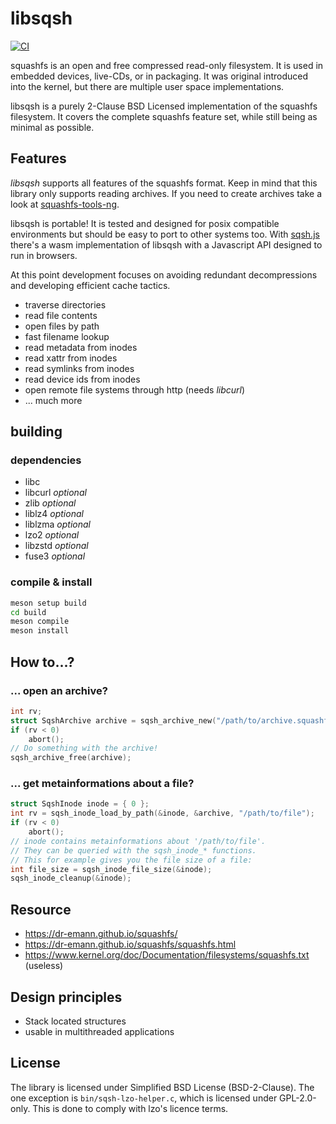 # libsqsh
[![CI](https://github.com/Gottox/libsqsh/actions/workflows/ci.yaml/badge.svg)](https://github.com/Gottox/libsqsh/actions/workflows/ci.yaml)

squashfs is an open and free compressed read-only filesystem. It is used in
embedded devices, live-CDs, or in packaging. It was original introduced into
the kernel, but there are multiple user space implementations.

libsqsh is a purely 2-Clause BSD Licensed implementation of the squashfs
filesystem. It covers the complete squashfs feature set, while still being
as minimal as possible.

## Features

*libsqsh* supports all features of the squashfs format. Keep in mind that this
library only supports reading archives. If you need to create archives take a
look at [squashfs-tools-ng](https://github.com/AgentD/squashfs-tools-ng/).

libsqsh is portable! It is tested and designed for posix compatible environments
but should be easy to port to other systems too. With
[sqsh.js](https://github.com/Gottox/sqsh.js) there's a wasm implementation of
libsqsh with a Javascript API designed to run in browsers.

At this point development focuses on avoiding redundant decompressions and
developing efficient cache tactics.

* traverse directories
* read file contents
* open files by path
* fast filename lookup
* read metadata from inodes
* read xattr from inodes
* read symlinks from inodes
* read device ids from inodes
* open remote file systems through http (needs *libcurl*)
* ... much more

## building

### dependencies

* libc
* libcurl *optional*
* zlib *optional*
* liblz4 *optional*
* liblzma *optional*
* lzo2 *optional*
* libzstd *optional*
* fuse3 *optional*

### compile & install

```bash
meson setup build
cd build
meson compile
meson install
```

## How to...?

### ... open an archive?

```c
int rv;
struct SqshArchive archive = sqsh_archive_new("/path/to/archive.squashfs", NULL, &rv);
if (rv < 0)
	abort();
// Do something with the archive!
sqsh_archive_free(archive);
```

### ... get metainformations about a file?

```c
struct SqshInode inode = { 0 };
int rv = sqsh_inode_load_by_path(&inode, &archive, "/path/to/file");
if (rv < 0)
	abort();
// inode contains metainformations about '/path/to/file'.
// They can be queried with the sqsh_inode_* functions.
// This for example gives you the file size of a file:
int file_size = sqsh_inode_file_size(&inode);
sqsh_inode_cleanup(&inode);
```

## Resource

* https://dr-emann.github.io/squashfs/
* https://dr-emann.github.io/squashfs/squashfs.html
* https://www.kernel.org/doc/Documentation/filesystems/squashfs.txt (useless)

## Design principles

* Stack located structures
* usable in multithreaded applications

## License

The library is licensed under Simplified BSD License (BSD-2-Clause). The one
exception is `bin/sqsh-lzo-helper.c`, which is licensed under GPL-2.0-only.
This is done to comply with lzo's licence terms.
